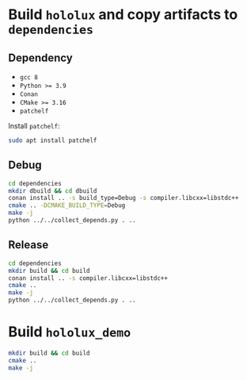 # Build `hololux` and copy artifacts to `dependencies`

## Dependency

- `gcc 8`
- `Python >= 3.9`
- `Conan`
- `CMake >= 3.16`
- `patchelf`

Install `patchelf`:

```bash
sudo apt install patchelf
```

## Debug

```bash
cd dependencies
mkdir dbuild && cd dbuild
conan install .. -s build_type=Debug -s compiler.libcxx=libstdc++
cmake .. -DCMAKE_BUILD_TYPE=Debug
make -j
python ../../collect_depends.py . ..
```

## Release

```bash
cd dependencies
mkdir build && cd build
conan install .. -s compiler.libcxx=libstdc++
cmake ..
make -j
python ../../collect_depends.py . ..
```

# Build `hololux_demo`

```bash
mkdir build && cd build
cmake ..
make -j
```
